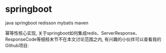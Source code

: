 # springboot
java springboot redisson mybatis maven


幂等性核心实现, 关于springboot如何集成redis、ServerResponse、ResponseCode等细枝末节不在本文讨论范围之内, 有兴趣的小伙伴可以查看我的Github项目:
